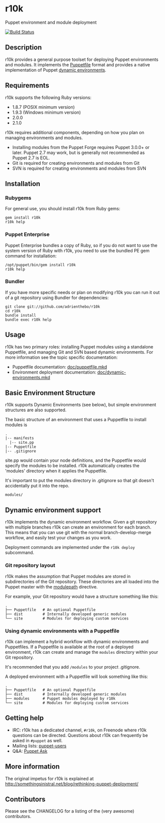 r10k
====

Puppet environment and module deployment

[![Build Status](https://travis-ci.org/adrienthebo/r10k.png?branch=master)](https://travis-ci.org/adrienthebo/r10k)

Description
-----------

[librarian-puppet]: https://github.com/rodjek/librarian-puppet
[workflow]: http://puppetlabs.com/blog/git-workflow-and-puppet-environments/

r10k provides a general purpose toolset for deploying Puppet environments and
modules. It implements the [Puppetfile][librarian-puppet] format and provides a native
implementation of Puppet [dynamic environments][workflow].

Requirements
------------

r10k supports the following Ruby versions:

  - 1.8.7 (POSIX minimum version)
  - 1.9.3 (Windows minimum version)
  - 2.0.0
  - 2.1.0

r10k requires additional components, depending on how you plan on managing
environments and modules.

  - Installing modules from the Puppet Forge requires Puppet 3.0.0+ or later.
  Puppet 2.7 may work, but is generally not recommended as Puppet 2.7 is EOL.
  - Git is required for creating environments and modules from Git
  - SVN is required for creating environments and modules from SVN

Installation
------------

### Rubygems

For general use, you should install r10k from Ruby gems:

    gem install r10k
    r10k help

### Puppet Enterprise

Puppet Enterprise bundles a copy of Ruby, so if you do not want to use the
system version of Ruby with r10k, you need to use the bundled PE gem command for
installation:

    /opt/puppet/bin/gem install r10k
    r10k help

### Bundler

If you have more specific needs or plan on modifying r10k you can run it out of
a git repository using Bundler for dependencies:

    git clone git://github.com/adrienthebo/r10k
    cd r10k
    bundle install
    bundle exec r10k help

Usage
-----

r10k has two primary roles: installing Puppet modules using a standalone
Puppetfile, and managing Git and SVN based dynamic environments. For more
information see the topic specific documentation:

  * Puppetfile documentation: [doc/puppetfile.mkd](doc/puppetfile.mkd)
  * Environment deployment documentation: [doc/dynamic-environments.mkd](doc/dynamic-environments.mkd)

Basic Environment Structure
---------------------------

r10k supports Dynamic Environments (see below), but simple environment structures
are also supported.

The basic structure of an environment that uses a Puppetfile to install modules is

    .
    |-- manifests
      |-- site.pp
    |-- Puppetfile
    |-- .gitignore

site.pp would contain your node definitions, and the Puppetfile would specify the modules
to be installed.  r10k automatically creates the 'modules' directory when it applies the
Puppetfile.

It's important to put the modules directory in .gitignore so that git doesn't accidentally
put it into the repo.

    modules/

Dynamic environment support
---------------------------

r10k implements the dynamic environment workflow. Given a git repository with
multiple branches r10k can create an environment for each branch. This means
that you can use git with the normal branch-develop-merge workflow, and easily
test your changes as you work.

Deployment commands are implemented under the `r10k deploy` subcommand.

### Git repository layout

[modulepath]: http://docs.puppetlabs.com/references/stable/configuration.html#modulepath

r10k makes the assumption that Puppet modules are stored in subdirectories of
the Git repository. These directories are all loaded into the Puppet master with
the [modulepath][modulepath] directive.

For example, your Git repository would have a structure something like this:

    .
    ├── Puppetfile   # An optional Puppetfile
    ├── dist         # Internally developed generic modules
    └── site         # Modules for deploying custom services

### Using dynamic environments with a Puppetfile

r10k can implement a hybrid workflow with dynamic environments and Puppetfiles.
If a Puppetfile is available at the root of a deployed environment, r10k can
create and manage the `modules` directory within your Git repository.

It's recommended that you add `/modules` to your project .gitignore.

A deployed environment with a Puppetfile will look something like this:

    .
    ├── Puppetfile   # An optional Puppetfile
    ├── dist         # Internally developed generic modules
    ├── modules      # Puppet modules deployed by r10k
    └── site         # Modules for deploying custom services

Getting help
------------

  * IRC: r10k has a dedicated channel, `#r10k`, on Freenode where r10k questions
  can be directed. Questions about r10k can frequently be asked in `#puppet` as well.
  * Mailing lists: [puppet-users](https://groups.google.com/forum/#!forum/puppet-users)
  * Q&A: [Puppet Ask](https://ask.puppetlabs.com/questions/)


More information
----------------

The original impetus for r10k is explained at http://somethingsinistral.net/blog/rethinking-puppet-deployment/

Contributors
------------

Please see the CHANGELOG for a listing of the (very awesome) contributors.
